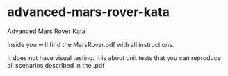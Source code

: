 # advanced-mars-rover-kata
Advanced Mars Rover Kata

Inside you will find the MarsRover.pdf with all instructions.

It does not have visual testing. It is about unit tests that you can reproduce all scenarios described in the .pdf
